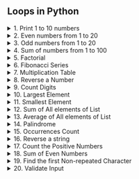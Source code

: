 ## Loops in Python

<details>
<summary>
1. Print 1 to 10 numbers
</summary>
Problem: Write a program to print numbers from 1 to 10.

```python
1 2 3 4 5 6 7 8 9 10
```
</details>
<details>
<summary>
2. Even numbers from 1 to 20
</summary>
Problem: Write a program to print even numbers from 1 to 20.

```python
2 4 6 8 10 12 14 16 18 20
```
</details>
<details>
<summary>
3. Odd numbers from 1 to 20
</summary>
Problem: Write a program to print odd numbers from 1 to 20.

```python
1 3 5 7 9 11 13 15 17 19
```
</details>
<details>
<summary>
4. Sum of numbers from 1 to 100
</summary>
Problem: Write a program to find the sum of all numbers from 1 to 100.

```python
5050
```
</details>
<details>
<summary>
5. Factorial
</summary>
Problem: Write a program to find the factorial of a given number.
</details>
<details>
<summary>
6. Fibonacci Series
</summary>
Problem: Write a program to generate the Fibonacci sequence up to a certain number of terms.
</details>
<details>
<summary>
7. Multiplication Table
</summary>
Problem: Write a program to print the multiplication table of a given number.
</details>
<details>
<summary>
8. Reverse a Number
</summary>
Problem: Write a program to print the reverse of a given number.
</details>
<details>
<summary>
9. Count Digits
</summary>
Problem: Write a program to count the number of digits in a given number.
</details>

<details>
<summary>
10. Largest Element
</summary>
Problem: Write a program to find the largest element in a list.
</details>

<details>
<summary>
11. Smallest Element
</summary>
Problem: Write a program to find the smallest element in a list.
</details>

<details>
<summary>
12. Sum of All elements of List
</summary>
Problem: Write a program to find the sum of all elements in a list.
</details>

<details>
<summary>
13. Average of All elements of List
</summary>
Problem: Write a program to find the average of elements in a list.
</details>
<details>
<summary>
14. Palindrome
</summary>
Problem: Write a program to check if a given string is a palindrome.
</details>
<details>
<summary>
15. Occurrences Count
</summary>
Problem: Write a program to count the occurrences of a specific character in a string.
</details>

<details>
<summary>
16. Reverse a string
</summary>
Problem: Write a program to reverse a given string.

```python
str = "codebhaiya"
```
<a href="https://leetcode.com/problems/reverse-string/">Leetcode Problem</a>

</details>

<details>
<summary>
17. Count the Positive Numbers
</summary>
Problem: Write a program to count the positive numbers.

```python
numbers = [1,-2,3,-3,-4,-5,6,4,12,5,0]
```
</br>
</details>
<details>
<summary>
18. Sum of Even Numbers
</summary>
Problem: Write a program to calculate the sum of even number.
</br>
</details>

<details>
<summary>
19. Find the first Non-repeated Character
</summary>
Problem: Given a string, find the first non-repeated character.
</br>
</details>

<details>
<summary>
20. Validate Input
</summary>
Problem: Given a string, find the first non-repeated character.
</br>
</details>